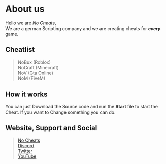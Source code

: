 # About us

Hello we are *No Cheats*,<br>
We are a german Scripting company and we are creating cheats for ***every*** game.

## Cheatlist
> NoBux (Roblox) <br>
> NoCraft (Minecraft) <br>
> NoV (Gta Online) <br>
> NoM (FiveM)

## How it works
You can just Download the Source code and run the **Start** file to start the Cheat.
If you want to Change something you can do.

## Website, Support and Social
> [No Cheats](https://no-cheats.de/) <br>
> [Discord](https://discord.gg/rp75qqNmEE) <br>
> [Twitter](https://twitter.com/NoCheatsOff) <br>
> [YouTube](https://www.youtube.com/channel/UCdf4w7mko_5LFMRoJY3BdWQ)
